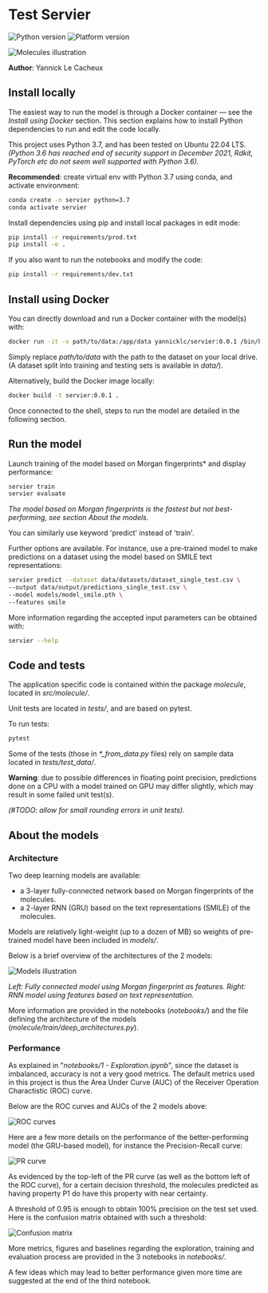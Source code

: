 # Test Servier

![Python version](https://img.shields.io/badge/python-v3.7-blue)
![Platform version](https://img.shields.io/badge/platform-linux-lightgrey)

![Molecules illustration](https://github.com/yannick-lc/test-servier/blob/main/data/images/banner.png)

**Author**: Yannick Le Cacheux

## Install locally

The easiest way to run the model is through a Docker container — see the *Install using Docker* section.
This section explains how to install Python dependencies to run and edit the code locally.

This project uses Python 3.7, and has been tested on Ubuntu 22.04 LTS.
*(Python 3.6 has reached end of security support in December 2021, Rdkit, PyTorch etc do not seem well supported with Python 3.6).*

**Recommended**: create virtual env with Python 3.7 using conda, and activate environment:
```bash
conda create -n servier python=3.7
conda activate servier
```

Install dependencies using pip and install local packages in edit mode:

```bash
pip install -r requirements/prod.txt
pip install -e .
```

If you also want to run the notebooks and modify the code:
```bash
pip install -r requirements/dev.txt
```

## Install using Docker

You can directly download and run a Docker container with the model(s) with:
```bash
docker run -it -v path/to/data:/app/data yannicklc/servier:0.0.1 /bin/bash
```

Simply replace *path/to/data* with the path to the dataset on your local drive.
(A dataset split into training and testing sets is available in *data/*).

Alternatively, build the Docker image locally:
```bash
docker build -t servier:0.0.1 .
```

Once connected to the shell, steps to run the model are detailed in the following section.

## Run the model

Launch training of the model based on Morgan fingerprints* and display performance:
```bash
servier train
servier evaluate
```

*The model based on Morgan fingerprints is the fastest but not best-performing, see section *About the models*.*

You can similarly use keyword 'predict' instead of 'train'.

Further options are available. For instance, use a pre-trained model to make predictions on a dataset using the model based on SMILE text representations:
```bash
servier predict --dataset data/datasets/dataset_single_test.csv \
--output data/output/predictions_single_test.csv \
--model models/model_smile.pth \
--features smile
```

More information regarding the accepted input parameters can be obtained with:
```bash
servier --help
```

## Code and tests

The application specific code is contained within the package *molecule*, located in *src/molecule/*.

Unit tests are located in *tests/*, and are based on pytest.

To run tests:
```bash
pytest
```

Some of the tests (those in *\*_from_data.py* files) rely on sample data located in *tests/test_data/*.

**Warning**: due to possible differences in floating point precision, predictions done on a CPU with a model trained on GPU may differ slightly, which may result in some failed unit test(s).

*(#TODO: allow for small rounding errors in unit tests).*

## About the models

### Architecture

Two deep learning models are available:
- a 3-layer fully-connected network based on Morgan fingerprints of the molecules.
- a 2-layer RNN (GRU) based on the text representations (SMILE) of the molecules.

Models are relatively light-weight (up to a dozen of MB) so weights of pre-trained model have been included in *models/*.

Below is a brief overview of the architectures of the 2 models:

![Models illustration](https://github.com/yannick-lc/test-servier/blob/main/data/images/DNNs.png)

*Left: Fully connected model using Morgan fingerprint as features. Right: RNN model using features based on text representation.*

More information are provided in the notebooks (*notebooks/*) and the file defining the architecture of the models (*molecule/train/deep_architectures.py*).

### Performance

As explained in "*notebooks/1 - Exploration.ipynb*", since the dataset is imbalanced, accuracy is not a very good metrics. The default metrics used in this project is thus the Area Under Curve (AUC) of the Receiver Operation Charactistic (ROC) curve.

Below are the ROC curves and AUCs of the 2 models above:

![ROC curves](https://github.com/yannick-lc/test-servier/blob/main/data/images/ROCs.png)

Here are a few more details on the performance of the better-performing model (the GRU-based model), for instance the Precision-Recall curve:

![PR curve](https://github.com/yannick-lc/test-servier/blob/main/data/images/PR2.png)

As evidenced by the top-left of the PR curve (as well as the bottom left of the ROC curve), for a certain decision threshold, the molecules predicted as having property P1 do have this property with near certainty.

A threshold of 0.95 is enough to obtain 100% precision on the test set used. Here is the confusion matrix obtained with such a threshold:

![Confusion matrix](https://github.com/yannick-lc/test-servier/blob/main/data/images/CM2.png)

More metrics, figures and baselines regarding the exploration, training and evaluation process are provided in the 3 notebooks in *notebooks/*.

A few ideas which may lead to better performance given more time are suggested at the end of the third notebook.